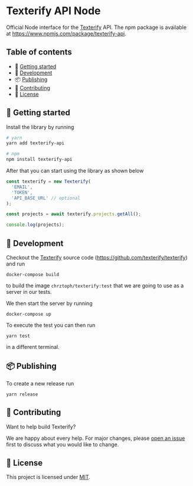 # Texterify API Node

Official Node interface for the [Texterify](https://texterify.com) API. The npm package is available at https://www.npmjs.com/package/texterify-api.

## Table of contents

- 🚀 [Getting started](#getting-started)
- 🔧 [Development](#development)
- 📦 [Publishing](#publishing)
- 🤝 [Contributing](#contributing)
- 📝 [License](#license)

## 🚀 Getting started

Install the library by running

```sh
# yarn
yarn add texterify-api

# npm
npm install texterify-api
```

After that you can start using the library as shown below

```ts
const texterify = new Texterify(
  'EMAIL',
  'TOKEN',
  'API_BASE_URL' // optional
);

const projects = await texterify.projects.getAll();

console.log(projects);
```

## 🔧 Development

Checkout the [Texterify](https://texterify.com) source code (https://github.com/texterify/texterify) and run

```
docker-compose build
```

to build the image `chrztoph/texterify:test` that we are going to use as a server in our tests.

We then start the server by running

```
docker-compose up
```

To execute the test you can then run

```
yarn test
```

in a different terminal.

## 📦 Publishing

To create a new release run

```
yarn release
```

## 🤝 Contributing

Want to help build Texterify?

We are happy about every help. For major changes, please [open an issue](https://github.com/texterify/texterify-api-node/issues/new) first to discuss what you would like to change.

## 📝 License

This project is licensed under [MIT](LICENSE).

